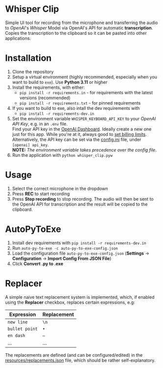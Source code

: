 # Whisper Clip

Simple UI tool for recording from the microphone and transferring the audio to *OpenAI*'s *Whisper* Model via OpenAI's API for automatic **transcription**. Copies the transcription to the clipboard so it can be pasted into other applications.

# Installation

1. Clone the repository
1. Setup a virtual environment (highly recommended, especially when you want to build to `exe`). Use **Python 3.11** or higher
1. Install the requirements, with either:
    - `pip install -r requirements.in` - for requirements with the latest versions (recommended)
    - `pip install -r requirements.txt` - for pinned requirements
1. If you want to build to exe, also intall the dev requirements with
    - `pip install -r requirements-dev.in`
1. Set the environment variable `WHISPER_KEYBOARD_API_KEY` to your *OpenAI API Key*, e.g. in an `.env` file.<br>
    Find your API key in the [OpenAI Dashboard](https://platform.openai.com/account/api-keys). Ideally create a new one just for this app. While you're at it, always good to [set billing limits](https://platform.openai.com/account/billing/limits).<br>
    Alternatively, the API key can be set via the [config.ini](config.ini) file, under `[openai] api_key`.<br>
    **NOTE:** _The environment variable takes precedence over the config file_.
1. Run the application with `python whisper_clip.pyw`

# Usage

1. Select the correct microphone in the dropdown
1. Press **REC** to start recording
1. Press **Stop recording** to stop recording. The audio will then be sent to the OpenAI API for transcription and the result will be copied to the clipboard.

# AutoPyToExe

1. Install dev requirements with `pip install -r requirements-dev.in`
1. Run `auto-py-to-exe -c auto-py-to-exe-config.json`
1. Load the configuration file `auto-py-to-exe-config.json` (**Settings** → **Configuration** → **Import Config From JSON File**)
1. Click **Convert .py to .exe**

# Replacer

A simple naive text replacement system is implemented, which, if enabled using the **Replacer** checkbox, replaces certain expressions, e.g:

| Expression | Replacement |
|--|--|
| `new line` | `\n` |
| `bullet point` | `• ` |
| `en dash` | `–` |
| … | … |

The replacements are defined (and can be configured/edited) in the [resources/replacements.json](resources/replacements.json) file, which should be rather self-explanatory.